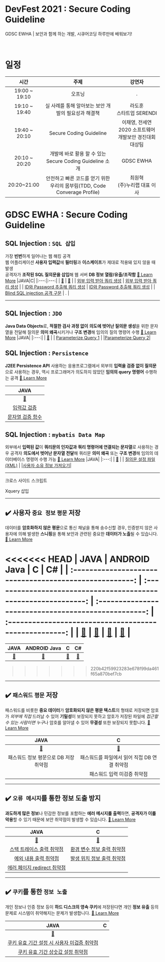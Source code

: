 # DevFest 2021 : Secure Coding Guideline

GDSC EWHA | 보안과 함께 하는 개발, 시큐어코딩 하루만에 배워보기!

<br>

# 일정

|     시간      |                                   주제                                    |                           강연자                           |
| :-----------: | :-----------------------------------------------------------------------: | :--------------------------------------------------------: |
| 19:00 ~ 19:10 |                                  오프닝                                   |                             .                              |
| 19:10 ~ 19:40 |            실 사례를 통해 알아보는 보안 개발의 필요성과 해결책            |                 라도훈<br>스타트업 SERENDI                 |
| 19:40 ~ 20:10 |                          Secure Coding Guideline                          | 이채영, 전세연<br>2020 소프트웨어 개발보안 경진대회 대상팀 |
| 20:10 ~ 20:20 |         개발에 바로 활용 할 수 있는 Secure Coding Guideline 소개          |                         GDSC EWHA                          |
|  20:20~21:00  | 안전하고 빠른 코드를 얻기 위한 우리의 몸부림(TDD, Code Converage Profile) |              최원혁<br> (주)누리랩 대표 이사               |

# GDSC EWHA : Secure Coding Guideline

## **SQL Injection : `SQL 삽입`**

가장 **빈번**하게 일어나는 웹 해킹 공격 <br> 웹 어플리케이션 **사용자 입력값**에 **필터링**과 **이스케이프**가 제대로 적용돼 있지 않을 때 발생<br>
공격자가 **조작된 SQL 질의문을 삽입**해 웹 서버 **DB 정보 열람/유출/조작함**
[🚀 Learn More](../sql/SQL_Injection.md)
|JAVA|C|
|:---:|:---:|
| [📖]() | [📖]() |
| [외부 입력 받아 쿼리 생성](../sql/SQL%20Injection.md#4-%EC%98%88%EC%A0%9C-1) | [외부 입력 받아 쿼리 생성](../sql/SQL%20Injection.md#4-%EC%98%88%EC%A0%9C-1) |
| [ID와 Password 추출해 쿼리 생성](../sql/SQL%20Injection.md#5-%EC%98%88%EC%A0%9C-2) | [ID와 Password 추출해 쿼리 생성](../sql/SQL%20Injection.md#5-%EC%98%88%EC%A0%9C-2) |
| [ Blind SQL injection 공격 구문]() | . |

---

## **SQL Injection : `JDO`**

**Java Data Objects**로, **적절한 검사 과정 없이** **의도에 벗어난 질의문 생성**을 위한 문자열을 전달해 질의문 **의미 왜곡**시키거나 **구조 변경**해 임의의 질의 명령어 수행
[🚀 Learn More](../sql/SQL_Injection_JDO.md)
|JAVA|
|:---:|
| [📖]() |
| [Parameterize Query 1]() |
|[Parameterize Query 2]()|

## **SQL Injection : `Persistence`**

**J2EE Persistence API** 사용하는 응용프로그램에서 외부의 **입력을 검증 없이 질의문**으로 사용하는 경우, 역시 프로그래머가 의도하지 않았던 **임의의 query 명령어** 수행하는 공격
[🚀 Learn More](./sql/SQL_Injection_Persistence.md)

|         JAVA         |
| :------------------: |
|        [📖]()        |
|   [입력값 검증]()    |
| [문자열 검증 함수]() |

## **SQL Injection : `mybatis Data Map`**

외부에서 **입력된 값**이 **쿼리문의 인자값과 쿼리 명령어에 연결되는 문자열**로 사용하는 경우 공격자 **의도에서 벗어난 문자열 전달**해 쿼리문 **의미 왜곡** 또는 **구조 변경**해 임의의 데이터베이스 명령어 수행 가능
[🚀 Learn More](./sql/SQL_Injection_mybatis_Data_Map.md)
|JAVA|
|:---:|
| [📖]() |
| [질의문 설정 파일 (XML)]() |
|[사용자 소유 정보 가져오기]()|

---

크로스 사이드 스크립트

Xquery 삽입

---

## ✔️ 사용자 `중요 정보` `평문` 저장

데이터를 **암호화하지 않은 평문**으로 통신 채널을 통해 송수신할 경우, 인증받지 않은 사용자에 의해 발생한 **스니핑**을 통해 보안과 관련된 중요한 **데이터가 노출**될 수 있습니다. [🚀 Learn More](../plaintext/plaintext.md)

<<<<<<< HEAD
|                          JAVA                           |                          ANDROID Java                           |                          C                           |                           C#                           |
| :-----------------------------------------------------: | :-------------------------------------------------------------: | :--------------------------------------------------: | :----------------------------------------------------: |
| [📖](../plaintext/plaintext.md#java-%EC%98%88%EC%A0%9C) | [📖](../plaintext/plaintext.md#android-java-%EC%98%88%EC%A0%9C) | [📖](../plaintext/plaintext.md#c-%EC%98%88%EC%A0%9C) | [📖](../plaintext/plaintext.md#c-%EC%98%88%EC%A0%9C-1) |
=======
|JAVA|ANDROID Java|C|C#|
|:---:|:---:|:---:|:---:|
| [📖](../plaintext/plaintext.md#java-%EC%98%88%EC%A0%9C) | [📖](../plaintext/plaintext.md#android-java-%EC%98%88%EC%A0%9C) |  [📖](../plaintext/plaintext.md#c-%EC%98%88%EC%A0%9C) | [📖](../plaintext/plaintext.md#c-%EC%98%88%EC%A0%9C-1) |
>>>>>>> 220b42f59923283e678f99da461f65a870bef7cb

---

## ✔️ `패스워드` `평문` 저장

패스워드를 비롯한 **중요 데이터**가 **암호화되지 않은 평문 텍스트**의 형태로 저장되면 암호가 *외부에 직접* 드러날 수 있어 **기밀성**이 보장되지 못하고 암호가 저장된 파일에 *접근할 수 있는 사람이면 누구*나 암호를 알아낼 수 있어 **무결성** 또한 보장되지 못합니다. [🚀 Learn More](../plaintext/password.md)

|JAVA|C|
|:---:|:---:|
| [📖](../plaintext/password.md#java-%EC%98%88%EC%A0%9C) | [📖](../../plaintext/password.md#c-%EC%98%88%EC%A0%9C) |
| 패스워드 정보 평문으로 DB 저장 취약점 | 패스워드를 파일에서 읽어 직접 DB 연결 취약점 |
| | 패스워드 입력 미검증 취약점 |

---

## ✔️ `오류 메시지`를 통한 정보 도출 방지

**과도하게 많은 정보**나 민감한 정보를 포함하는 **에러 메시지를 출력**하면, **공격자가 이를 악용**할 수 있기 때문에 보안 취약점이 발생할 수 있습니다. [🚀 Learn More](../errormsg/readme.md)

|                                                                                                                         JAVA                                                                                                                          |                                                                                                                         C                                                                                                                         |
| :---------------------------------------------------------------------------------------------------------------------------------------------------------------------------------------------------------------------------------------------------: | :-----------------------------------------------------------------------------------------------------------------------------------------------------------------------------------------------------------------------------------------------: |
|                                                                                                           [📖](../errormsg/javaexposure.md)                                                                                                           |                                                                                                        [📖](../error_message/cexposure.md)                                                                                                        |
|    [스택 트레이스 출력 취약점](../errormsg/javaexposure.md#-%ED%99%98%EA%B2%BD-%EB%B3%80%EC%88%98-%EC%A0%95%EB%B3%B4-%EC%B6%9C%EB%A0%A5--%EC%A0%95%EC%9D%98%EB%90%9C-%EB%AC%B8%EC%A0%9C-%ED%8C%8C%EC%9D%BC-%EB%85%B8%EC%B6%9C-%EA%B0%80%EB%8A%A5)     |   [환경 변수 정보 출력 취약점](../errormsg/cexposure.md#-%ED%99%98%EA%B2%BD-%EB%B3%80%EC%88%98-%EC%A0%95%EB%B3%B4-%EC%B6%9C%EB%A0%A5--%EC%A0%95%EC%9D%98%EB%90%9C-%EB%AC%B8%EC%A0%9C-%ED%8C%8C%EC%9D%BC-%EB%85%B8%EC%B6%9C-%EA%B0%80%EB%8A%A5)    |
|      [예외 내용 출력 취약점](../errormsg/javaexposure.md#-%ED%99%98%EA%B2%BD-%EB%B3%80%EC%88%98-%EC%A0%95%EB%B3%B4-%EC%B6%9C%EB%A0%A5--%EC%A0%95%EC%9D%98%EB%90%9C-%EB%AC%B8%EC%A0%9C-%ED%8C%8C%EC%9D%BC-%EB%85%B8%EC%B6%9C-%EA%B0%80%EB%8A%A5)       | [발생 위치 정보 출력 취약점](../error_message/cexposure.md#-%ED%99%98%EA%B2%BD-%EB%B3%80%EC%88%98-%EC%A0%95%EB%B3%B4-%EC%B6%9C%EB%A0%A5--%EC%A0%95%EC%9D%98%EB%90%9C-%EB%AC%B8%EC%A0%9C-%ED%8C%8C%EC%9D%BC-%EB%85%B8%EC%B6%9C-%EA%B0%80%EB%8A%A5) |
| [에러 페이지 redirect 취약점](../error_message/javaexposure.md#-%ED%99%98%EA%B2%BD-%EB%B3%80%EC%88%98-%EC%A0%95%EB%B3%B4-%EC%B6%9C%EB%A0%A5--%EC%A0%95%EC%9D%98%EB%90%9C-%EB%AC%B8%EC%A0%9C-%ED%8C%8C%EC%9D%BC-%EB%85%B8%EC%B6%9C-%EA%B0%80%EB%8A%A5) |                                                                                                                                                                                                                                                   |

---

## ✔️ `쿠키`를 통한 `정보 노출`

개인 정보나 인증 정보 등이 **하드 디스크의 영속 쿠키**에 저장된다면 개인 **정보 유출** 등의 문제로 시스템이 취약해지는 문제가 발생합니다. [🚀 Learn More](../cookie/readme.md)

|                                                                                                                                 JAVA                                                                                                                                 |  C  |
| :------------------------------------------------------------------------------------------------------------------------------------------------------------------------------------------------------------------------------------------------------------------: | :-: |
|                                                                                                                    [📖](../cookie/javacookies.md)                                                                                                                    |     |
| [쿠키 유효 기간 설정 시 사용자 미검증 취약점](../cookie/javacookies.md#-%EC%99%B8%EB%B6%80-%EC%9E%85%EB%A0%A5%EC%9D%B4-%EC%BF%A0%ED%82%A4-%EC%9C%A0%ED%9A%A8-%EA%B8%B0%EA%B0%84-%EC%84%A4%EC%A0%95%EC%97%90-%EA%B7%B8%EB%8C%80%EB%A1%9C-%EC%82%AC%EC%9A%A9%EB%90%A8) |     |
|                                  [쿠키 유효 기간 상숫값 설정 취약점](../cookie/javacookies.md#-%EC%BF%A0%ED%82%A4-%EC%9C%A0%ED%9A%A8-%EC%8B%9C%EA%B0%84-%EC%84%A4%EC%A0%95%EC%9D%B4-%EC%83%81%EC%88%AB%EA%B0%92%EC%9D%B4-%EB%90%A8)                                  |     |
